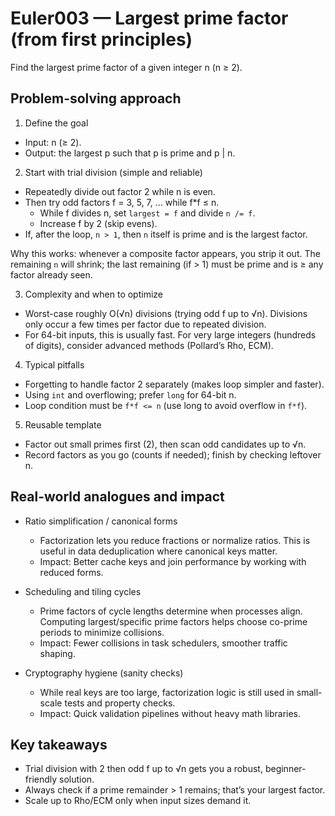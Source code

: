 # Euler003 — Largest prime factor (from first principles)

Find the largest prime factor of a given integer n (n ≥ 2).

## Problem-solving approach

1) Define the goal
- Input: n (≥ 2).
- Output: the largest p such that p is prime and p | n.

2) Start with trial division (simple and reliable)
- Repeatedly divide out factor 2 while n is even.
- Then try odd factors f = 3, 5, 7, … while f*f ≤ n.
  - While f divides n, set `largest = f` and divide `n /= f`.
  - Increase f by 2 (skip evens).
- If, after the loop, `n > 1`, then `n` itself is prime and is the largest factor.

Why this works: whenever a composite factor appears, you strip it out. The remaining `n` will shrink; the last remaining (if > 1) must be prime and is ≥ any factor already seen.

3) Complexity and when to optimize
- Worst-case roughly O(√n) divisions (trying odd f up to √n). Divisions only occur a few times per factor due to repeated division.
- For 64-bit inputs, this is usually fast. For very large integers (hundreds of digits), consider advanced methods (Pollard’s Rho, ECM).

4) Typical pitfalls
- Forgetting to handle factor 2 separately (makes loop simpler and faster).
- Using `int` and overflowing; prefer `long` for 64-bit n.
- Loop condition must be `f*f <= n` (use long to avoid overflow in `f*f`).

5) Reusable template
- Factor out small primes first (2), then scan odd candidates up to √n.
- Record factors as you go (counts if needed); finish by checking leftover n.

## Real-world analogues and impact

- Ratio simplification / canonical forms
  - Factorization lets you reduce fractions or normalize ratios. This is useful in data deduplication where canonical keys matter.
  - Impact: Better cache keys and join performance by working with reduced forms.

- Scheduling and tiling cycles
  - Prime factors of cycle lengths determine when processes align. Computing largest/specific prime factors helps choose co-prime periods to minimize collisions.
  - Impact: Fewer collisions in task schedulers, smoother traffic shaping.

- Cryptography hygiene (sanity checks)
  - While real keys are too large, factorization logic is still used in small-scale tests and property checks.
  - Impact: Quick validation pipelines without heavy math libraries.

## Key takeaways
- Trial division with 2 then odd f up to √n gets you a robust, beginner-friendly solution.
- Always check if a prime remainder > 1 remains; that’s your largest factor.
- Scale up to Rho/ECM only when input sizes demand it.
